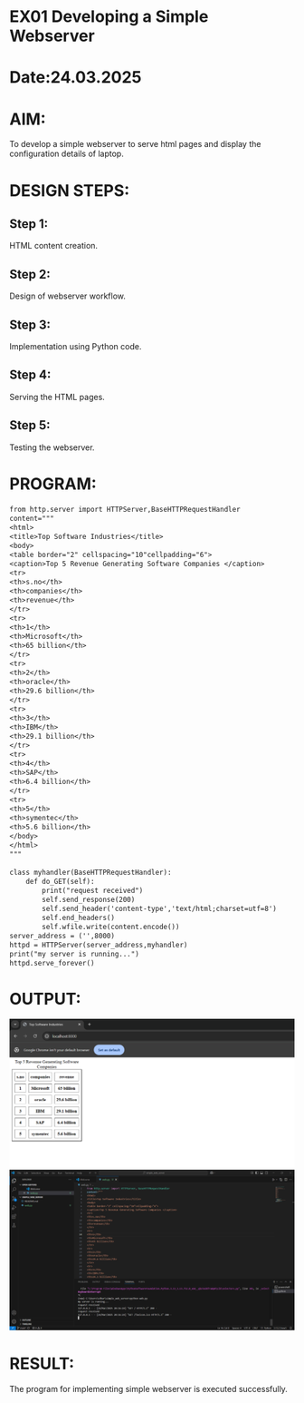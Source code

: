 # EX01 Developing a Simple Webserver

# Date:24.03.2025
# AIM:
To develop a simple webserver to serve html pages and display the configuration details of laptop.

# DESIGN STEPS:
## Step 1:
HTML content creation.

## Step 2:
Design of webserver workflow.

## Step 3:
Implementation using Python code.

## Step 4:
Serving the HTML pages.

## Step 5:
Testing the webserver.

# PROGRAM:
```
from http.server import HTTPServer,BaseHTTPRequestHandler
content="""
<html>
<title>Top Software Industries</title>
<body>
<table border="2" cellspacing="10"cellpadding="6">
<caption>Top 5 Revenue Generating Software Companies </caption>
<tr>
<th>s.no</th>
<th>companies</th>
<th>revenue</th>
</tr>
<tr>
<th>1</th>
<th>Microsoft</th>
<th>65 billion</th>
</tr>
<tr>
<th>2</th>
<th>oracle</th>
<th>29.6 billion</th>
</tr>
<tr>
<th>3</th>
<th>IBM</th>
<th>29.1 billion</th>
</tr>
<tr>
<th>4</th>
<th>SAP</th>
<th>6.4 billion</th>
</tr>
<tr>
<th>5</th>
<th>symentec</th>
<th>5.6 billion</th>
</body>
</html>
"""

class myhandler(BaseHTTPRequestHandler):
    def do_GET(self):
        print("request received")
        self.send_response(200)
        self.send_header('content-type','text/html;charset=utf=8')
        self.end_headers()
        self.wfile.write(content.encode())
server_address = ('',8000)
httpd = HTTPServer(server_address,myhandler)
print("my server is running...")
httpd.serve_forever()
```
# OUTPUT:
![alt text](<Screenshot 2025-03-24 201657.png>)
![alt text](<Screenshot 2025-03-24 201729.png>)



# RESULT:
The program for implementing simple webserver is executed successfully.
